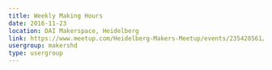 ```yaml
---
title: Weekly Making Hours
date: 2016-11-23
location: DAI Makerspace, Heidelberg
link: https://www.meetup.com/Heidelberg-Makers-Meetup/events/235428561/
usergroup: makershd
type: usergroup
---
```

